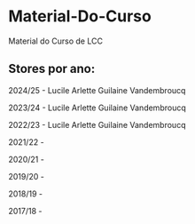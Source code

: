 # Material-Do-Curso
Material do Curso de LCC

## Stores por ano:

2024/25 - Lucile Arlette Guilaine Vandembroucq

2023/24 - Lucile Arlette Guilaine Vandembroucq

2022/23 - Lucile Arlette Guilaine Vandembroucq

2021/22 - 

2020/21 -

2019/20 -

2018/19 - 

2017/18 -
